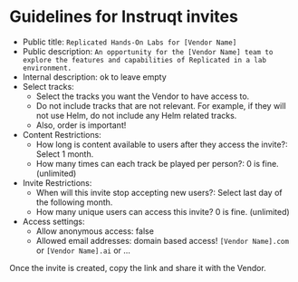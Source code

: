 Guidelines for Instruqt invites
===============================

* Public title: `Replicated Hands-On Labs for [Vendor Name]`
* Public description: `An opportunity for the [Vendor Name] team to explore the features and capabilities of Replicated in a lab environment.`
* Internal description: ok to leave empty
* Select tracks: 
    * Select the tracks you want the Vendor to have access to. 
    * Do not include tracks that are not relevant. For example, if they will not use Helm, do not include any Helm related tracks. 
    * Also, order is important!
* Content Restrictions:
    * How long is content available to users after they access the invite?: Select 1 month.
    * How many times can each track be played per person?: 0 is fine. (unlimited)
* Invite Restrictions:
    * When will this invite stop accepting new users?: Select last day of the following month.
    * How many unique users can access this invite? 0 is fine. (unlimited)
* Access settings:
    * Allow anonymous access: false
    * Allowed email addresses: domain based access! `[Vendor Name].com` or `[Vendor Name].ai` or ...

Once the invite is created, copy the link and share it with the Vendor.